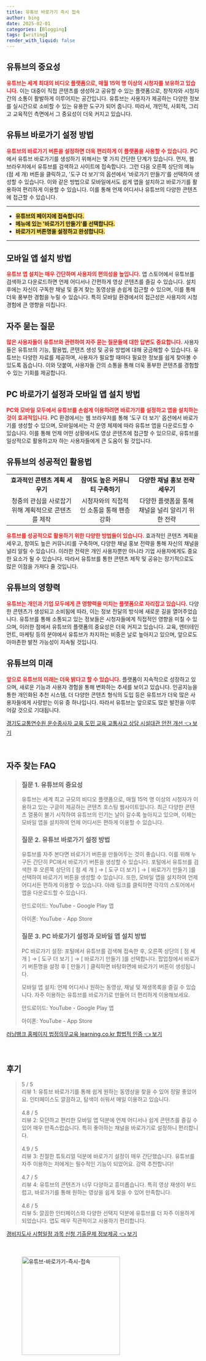 ```yaml
---
title: 유튜브 바로가기 즉시 접속
author: bing
date: 2025-02-01
categories: [Blogging]
tags: [writing]
render_with_liquid: false
---
```



<h2 id='유튜브의 중요성'>유튜브의 중요성</h2>

<p><b><span style="color: #ee2323;">유튜브는 세계 최대의 비디오 플랫폼으로, 매월 15억 명 이상의 시청자를 보유하고 있습니다.</span></b> 이는 대중이 직접 콘텐츠를 생성하고 공유할 수 있는 플랫폼으로, 창작자와 시청자 간의 소통이 활발하게 이루어지는 공간입니다. 유튜브는 사용자가 제공하는 다양한 정보를 실시간으로 소비할 수 있는 유용한 도구가 되어 줍니다. 따라서, 개인적, 사회적, 그리고 교육적인 측면에서 그 중요성이 더욱 커지고 있습니다.</p>

<h2 id='유튜브 바로가기 설정 방법'>유튜브 바로가기 설정 방법</h2>

<p><b><span style="color: #ee2323;">유튜브의 바로가기 버튼을 설정하면 더욱 편리하게 이 플랫폼을 사용할 수 있습니다.</span></b> PC에서 유튜브 바로가기를 생성하기 위해서는 몇 가지 간단한 단계가 있습니다. 먼저, 웹 브라우저에서 유튜브를 검색하고 사이트에 접속합니다. 그런 다음 오른쪽 상단의 메뉴(점 세 개) 버튼을 클릭하고, '도구 더 보기'의 옵션에서 '바로가기 만들기'를 선택하여 생성할 수 있습니다. 이와 같은 방법으로 모바일에서도 쉽게 앱을 설치하고 바로가기를 활용하여 편리하게 이용할 수 있습니다. 이를 통해 언제 어디서나 유튜브의 다양한 콘텐츠에 접근할 수 있습니다.</p>

<hr />

<ul>
    <li><b><span style="background-color: #ffe066;">유튜브의 페이지에 접속합니다.</span></b></li>
    <li><b><span style="background-color: #ffe066;">메뉴에 있는 '바로가기 만들기'를 선택합니다.</span></b></li>
    <li><b><span style="background-color: #ffe066;">바로가기 버튼명을 설정하고 완성합니다.</span></b></li>
</ul>

<hr />

<h2 id='모바일 앱 설치 방법'>모바일 앱 설치 방법</h2>

<p><b><span style="color: #ee2323;">유튜브 앱 설치는 매우 간단하며 사용자의 편의성을 높입니다.</span></b> 앱 스토어에서 유튜브를 검색하고 다운로드하면 언제 어디서나 간편하게 영상 콘텐츠를 즐길 수 있습니다. 설치 후에는 자신이 구독한 채널 및 즐겨 찾는 동영상을 손쉽게 접근할 수 있으며, 이를 통해 더욱 풍부한 경험을 누릴 수 있습니다. 특히 모바일 환경에서의 접근성은 사용자의 시청 경험에 큰 영향을 미칩니다.</p>

<h2 id='자주 묻는 질문'>자주 묻는 질문</h2>

<p><b><span style="color: #ee2323;">많은 사용자들이 유튜브와 관련하여 자주 묻는 질문들에 대한 답변도 중요합니다.</span></b> 사용자들은 유튜브의 기능, 활용법, 콘텐츠 생성 및 공유 방법에 대해 궁금해할 수 있습니다. 유튜브는 다양한 자료를 제공하며, 사용자가 필요할 때마다 필요한 정보를 쉽게 찾아볼 수 있도록 돕습니다. 이와 덧붙여, 사용자들 간의 소통을 통해 더욱 풍부한 콘텐츠를 경험할 수 있는 기회를 제공합니다.</p>

<h2 id='PC 바로가기 설정과 모바일 앱 설치 방법'>PC 바로가기 설정과 모바일 앱 설치 방법</h2>

<p><b><span style="color: #ee2323;">PC와 모바일 모두에서 유튜브를 손쉽게 이용하려면 바로가기를 설정하고 앱을 설치하는 것이 효과적입니다.</span></b> PC 환경에서는 웹 브라우저를 통해 '도구 더 보기' 옵션에서 바로가기를 생성할 수 있으며, 모바일에서는 각 운영 체제에 따라 유튜브 앱을 다운로드할 수 있습니다. 이를 통해 언제 어떤 상황에서도 영상 콘텐츠에 접근할 수 있으므로, 유튜브를 일상적으로 활용하고자 하는 사용자들에게 큰 도움이 될 것입니다.</p>

<h2 id='유튜브의 성공적인 활용법'>유튜브의 성공적인 활용법</h2>

<table>
    <tr>
        <td style="text-align: center; height: 17px;"><b>효과적인 콘텐츠 계획 세우기</b></td>
        <td style="text-align: center; height: 17px;"><b>참여도 높은 커뮤니티 구축하기</b></td>
        <td style="text-align: center; height: 17px;"><b>다양한 채널 홍보 전략 세우기</b></td>
    </tr>
    <tr>
        <td style="text-align: center; height: 17px;">청중의 관심을 사로잡기 위해 계획적으로 콘텐츠를 제작</td>
        <td style="text-align: center; height: 17px;">시청자와의 직접적인 소통을 통해 팬층 강화</td>
        <td style="text-align: center; height: 17px;">다양한 플랫폼을 통해 채널을 널리 알리기 위한 전략</td>
    </tr>
</table>

<p><b><span style="color: #ee2323;">유튜브를 성공적으로 활용하기 위한 다양한 방법들이 있습니다.</span></b> 효과적인 콘텐츠 계획을 세우고, 참여도 높은 커뮤니티를 구축하며, 다양한 채널 홍보 전략을 통해 자신의 채널을 널리 알릴 수 있습니다. 이러한 전략은 개인 사용자뿐만 아니라 기업 사용자에게도 중요한 요소가 될 수 있습니다. 따라서 유튜브를 통한 콘텐츠 제작 및 공유는 장기적으로도 많은 이점을 가져다 줄 것입니다.</p>

<h2 id='유튜브의 영향력'>유튜브의 영향력</h2>

<p><b><span style="color: #ee2323;">유튜브는 개인과 기업 모두에게 큰 영향력을 미치는 플랫폼으로 자리잡고 있습니다.</span></b> 다양한 콘텐츠가 생성되고 소비됨에 따라, 이는 정보 전달의 방식에 새로운 길을 열어주었습니다. 유튜브를 통해 소통되고 있는 정보들은 시청자들에게 직접적인 영향을 미칠 수 있으며, 이러한 점에서 유튜브의 플랫폼의 중요성은 더욱 커지고 있습니다. 교육, 엔터테인먼트, 마케팅 등의 분야에서 유튜브가 차지하는 비중은 날로 높아지고 있으며, 앞으로도 아마존한 발전 가능성이 지속될 것입니다.</p>

<h2 id='유튜브의 미래'>유튜브의 미래</h2>

<p><b><span style="color: #ee2323;">앞으로 유튜브의 미래는 더욱 밝다고 할 수 있습니다.</span></b> 플랫폼이 지속적으로 성장하고 있으며, 새로운 기능과 사용자 경험을 통해 변화하는 추세를 보이고 있습니다. 인공지능을 통한 개인화된 추천 시스템, 더 다양한 콘텐츠 형식의 도입 등은 유튜브가 더욱 많은 사용자들에게 사랑받는 이유 중 하나입니다. 따라서 유튜브는 앞으로도 많은 발전을 이루어갈 것으로 기대됩니다.</p>


<p><a class="click-button" title="경기도교통연수원 운수종사자 교육 도민 교육 교통사고 상담 시설대관 안전 개선" href="https://greenforu.github.io/posts/%EA%B2%BD%EA%B8%B0%EB%8F%84%EA%B5%90%ED%86%B5%EC%97%B0%EC%88%98%EC%9B%90-%EC%9A%B4%EC%88%98%EC%A2%85%EC%82%AC%EC%9E%90-%EA%B5%90%EC%9C%A1-%EB%8F%84%EB%AF%BC-%EA%B5%90%EC%9C%A1-%EA%B5%90%ED%86%B5%EC%82%AC%EA%B3%A0-%EC%83%81%EB%8B%B4-%EC%8B%9C%EC%84%A4%EB%8C%80%EA%B4%80-%EC%95%88%EC%A0%84-%EA%B0%9C%EC%84%A0/" rel="dofollow">경기도교통연수원 운수종사자 교육 도민 교육 교통사고 상담 시설대관 안전 개선 👈 보기</a></p><br>
<h2 id='자주_찾는_FAQ'>자주 찾는 FAQ</h2>
<div itemscope="" itemtype="https://schema.org/FAQPage"> 
<blockquote> 
<div itemscope="" itemprop="mainEntity" itemtype="https://schema.org/Question"> 
<h3 itemprop="name">질문 1. 유튜브의 중요성</h3> 
<div itemscope="" itemprop="acceptedAnswer" itemtype="https://schema.org/Answer"> 
<span itemprop="text"> 
<p>유튜브는 세계 최고 규모의 비디오 플랫폼으로, 매월 15억 명 이상의 시청자가 이용하고 있는 구글이 제공하는 콘텐츠 호스팅 웹사이트입니다. 최근 다양한 콘텐츠 열풍이 불기 시작하여 유튜브의 인기는 날이 갈수록 높아지고 있으며, 이제는 모바일 앱을 설치하여 언제 어디서든 편하게 이용할 수 있습니다.</p> 
</span> 
</div> 
</div> 

<div itemscope="" itemprop="mainEntity" itemtype="https://schema.org/Question"> 
<h3 itemprop="name">질문 2. 유튜브 바로가기 설정 방법</h3> 
<div itemscope="" itemprop="acceptedAnswer" itemtype="https://schema.org/Answer"> 
<span itemprop="text"> 
<p>유튜브를 자주 본다면 바로가기 버튼을 만들어두는 것이 좋습니다. 이를 위해 누구든 간단히 PC에서 바로가기 버튼을 생성할 수 있습니다. 포털에서 유튜브를 검색한 후 오른쪽 상단의 [ 점 세 개 ] → [ 도구 더 보기 ] → [ 바로가기 만들기 ]를 선택하여 바로가기 버튼을 생성할 수 있습니다. 또한, 모바일 앱을 설치하여 언제 어디서든 편하게 이용할 수 있습니다. 아래 링크를 클릭하면 각각의 스토어에서 앱을 다운로드할 수 있습니다.</p>
<p>안드로이드: YouTube - Google Play 앱</p>
<p>아이폰: YouTube - App Store</p>
</span> 
</div> 
</div> 

<div itemscope="" itemprop="mainEntity" itemtype="https://schema.org/Question"> 
<h3 itemprop="name">질문 3. PC 바로가기 설정과 모바일 앱 설치 방법</h3> 
<div itemscope="" itemprop="acceptedAnswer" itemtype="https://schema.org/Answer"> 
<span itemprop="text"> 
<p>PC 바로가기 설정: 포털에서 유튜브를 검색해 접속한 후, 오른쪽 상단의 [ 점 세 개 ] → [ 도구 더 보기 ] → [ 바로가기 만들기 ]를 선택합니다. 팝업창에서 바로가기 버튼명을 설정 후 [ 만들기 ] 클릭하면 바탕화면에 바로가기 버튼이 생성됩니다.</p>
<p>모바일 앱 설치: 언제 어디서나 원하는 동영상, 채널 및 재생목록을 즐길 수 있습니다. 자주 이용하는 유튜브를 바로가기로 만들어 더 편리하게 이용해보세요.</p>
<p>안드로이드: YouTube - Google Play 앱</p>
<p>아이폰: YouTube - App Store</p>
</span> 
</div> 
</div> 
</blockquote> 
</div>
<p><a class="click-button" title="러닝뱅크 홈페이지 법정의무교육 learning.co.kr 합법적 인증" href="https://greenforu.github.io/posts/%EB%9F%AC%EB%8B%9D%EB%B1%85%ED%81%AC-%ED%99%88%ED%8E%98%EC%9D%B4%EC%A7%80-%EB%B2%95%EC%A0%95%EC%9D%98%EB%AC%B4%EA%B5%90%EC%9C%A1-learning.co.kr-%ED%95%A9%EB%B2%95%EC%A0%81-%EC%9D%B8%EC%A6%9D/" rel="dofollow">러닝뱅크 홈페이지 법정의무교육 learning.co.kr 합법적 인증 👈 보기</a></p><br>
<h2 id='후기'>후기</h2>
<div itemscope itemtype="https://schema.org/Product">
  <blockquote>
  <div itemprop="review" itemscope itemtype="https://schema.org/Review">
      <div itemprop="reviewRating" itemscope itemtype="https://schema.org/Rating"> <span itemprop="ratingValue">5</span> / <span itemprop="bestRating">5</span> </div>
      <span itemprop="reviewBody">리뷰 1: 유튜브 바로가기를 통해 쉽게 원하는 동영상을 찾을 수 있어 정말 좋았어요. 인터페이스도 깔끔하고, 탐색이 쉬워서 매일 이용하고 있습니다.</span>
  </div>
  <br>
  <div itemprop="review" itemscope itemtype="https://schema.org/Review">
      <div itemprop="reviewRating" itemscope itemtype="https://schema.org/Rating"> <span itemprop="ratingValue">4.8</span> / <span itemprop="bestRating">5</span> </div>
      <span itemprop="reviewBody">리뷰 2: 모던하고 편리한 모바일 앱 덕분에 언제 어디서나 쉽게 콘텐츠를 즐길 수 있어 매우 만족스럽습니다. 특히 좋아하는 채널을 바로가기로 설정하니 편리합니다.</span>
  </div>
  <br>
  <div itemprop="review" itemscope itemtype="https://schema.org/Review">
      <div itemprop="reviewRating" itemscope itemtype="https://schema.org/Rating"> <span itemprop="ratingValue">4.9</span> / <span itemprop="bestRating">5</span> </div>
      <span itemprop="reviewBody">리뷰 3: 친절한 튜토리얼 덕분에 바로가기 설정이 매우 간단했습니다. 유튜브를 자주 이용하는 저에게는 필수적인 기능이 되었어요. 강력 추천합니다!</span>
  </div>
  <br>
  <div itemprop="review" itemscope itemtype="https://schema.org/Review">
      <div itemprop="reviewRating" itemscope itemtype="https://schema.org/Rating"> <span itemprop="ratingValue">4.7</span> / <span itemprop="bestRating">5</span> </div>
      <span itemprop="reviewBody">리뷰 4: 유튜브의 콘텐츠가 너무 다양하고 흥미롭습니다. 특히 영상 재생이 부드럽고, 바로가기를 통해 원하는 영상을 쉽게 찾을 수 있어 만족합니다.</span>
  </div>
  <br>
  <div itemprop="review" itemscope itemtype="https://schema.org/Review">
      <div itemprop="reviewRating" itemscope itemtype="https://schema.org/Rating"> <span itemprop="ratingValue">4.6</span> / <span itemprop="bestRating">5</span> </div>
      <span itemprop="reviewBody">리뷰 5: 깔끔한 인터페이스와 다양한 선택지 덕분에 유튜브를 더 자주 이용하게 되었습니다. 앱도 매우 직관적이고 사용하기 편리합니다.</span>
  </div>
  </blockquote>
</div>
<p><a class="click-button" title="경비지도사 시험일정 과목 신청 기출문제 정보제공" href="https://greenforu.github.io/posts/%EA%B2%BD%EB%B9%84%EC%A7%80%EB%8F%84%EC%82%AC-%EC%8B%9C%ED%97%98%EC%9D%BC%EC%A0%95-%EA%B3%BC%EB%AA%A9-%EC%8B%A0%EC%B2%AD-%EA%B8%B0%EC%B6%9C%EB%AC%B8%EC%A0%9C-%EC%A0%95%EB%B3%B4%EC%A0%9C%EA%B3%B5/" rel="dofollow">경비지도사 시험일정 과목 신청 기출문제 정보제공 👈 보기</a></p><br>
<figure class="image"><img src="https://greenforu.github.io/assets/img/thumbnail/유튜브-바로가기-즉시-접속.webp" alt="유튜브-바로가기-즉시-접속" width="256" height="256"></figure>
